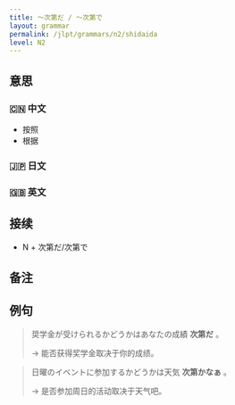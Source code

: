 ```yaml
---
title: 〜次第だ / 〜次第で
layout: grammar
permalink: /jlpt/grammars/n2/shidaida
level: N2
---
```


## 意思

### 🇨🇳 中文

- 按照
- 根据

### 🇯🇵 日文


### 🇬🇧 英文


## 接续

- N + 次第だ/次第で

## 备注


## 例句

> 奨学金が受けられるかどうかはあなたの成績 **次第だ** 。
>
> → 能否获得奖学金取决于你的成绩。

> 日曜のイベントに参加するかどうかは天気 **次第かなぁ** 。
>
> → 是否参加周日的活动取决于天气吧。

